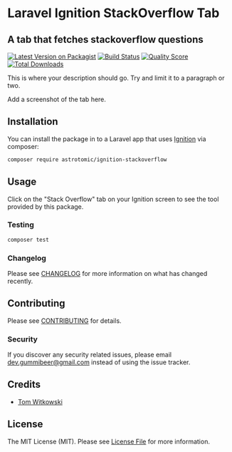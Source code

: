 # Laravel Ignition StackOverflow Tab

## A tab that fetches stackoverflow questions

[![Latest Version on Packagist](https://img.shields.io/packagist/v/astrotomic/ignition-stackoverflow.svg?style=flat-square)](https://packagist.org/packages/astrotomic/ignition-stackoverflow)
[![Build Status](https://img.shields.io/travis/astrotomic/ignition-stackoverflow/master.svg?style=flat-square)](https://travis-ci.org/astrotomic/ignition-stackoverflow)
[![Quality Score](https://img.shields.io/scrutinizer/g/astrotomic/ignition-stackoverflow.svg?style=flat-square)](https://scrutinizer-ci.com/g/astrotomic/ignition-stackoverflow)
[![Total Downloads](https://img.shields.io/packagist/dt/astrotomic/ignition-stackoverflow.svg?style=flat-square)](https://packagist.org/packages/astrotomic/ignition-stackoverflow)


This is where your description should go. Try and limit it to a paragraph or two.

Add a screenshot of the tab here.

## Installation

You can install the package in to a Laravel app that uses [Ignition](https://flareapp.io) via composer:

```bash
composer require astrotomic/ignition-stackoverflow
```

## Usage

Click on the "Stack Overflow" tab on your Ignition screen to see the tool provided by this package.

### Testing

``` bash
composer test
```

### Changelog

Please see [CHANGELOG](CHANGELOG.md) for more information on what has changed recently.

## Contributing

Please see [CONTRIBUTING](CONTRIBUTING.md) for details.

### Security

If you discover any security related issues, please email dev.gummibeer@gmail.com instead of using the issue tracker.

## Credits

- [Tom Witkowski](https://github.com/Gummibeer)

## License

The MIT License (MIT). Please see [License File](LICENSE.md) for more information.
